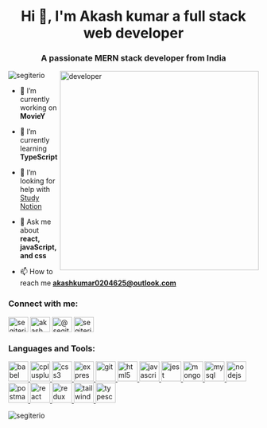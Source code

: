 <h1 align="center">Hi 👋, I'm Akash kumar a full stack web developer</h1>
<h3 align="center">A passionate MERN stack developer from India</h3>

<img align="right" alt="developer" width="400" src="https://res.cloudinary.com/dx9i4cezk/image/upload/v1690291664/7118756_3426523_c6vupd.svg">

<p align="left"> <img src="https://komarev.com/ghpvc/?username=segiterio&label=Profile%20views&color=0e75b6&style=flat" alt="segiterio" /> </p>

- 🔭 I’m currently working on **MovieY**

- 🌱 I’m currently learning **TypeScript**

- 🤝 I’m looking for help with [Study Notion](study-notion-psi.vercel.app)

- 💬 Ask me about **react, javaScript, and css**

- 📫 How to reach me **akashkumar0204625@outlook.com**

<h3 align="left">Connect with me:</h3>
<p align="left">
<a href="https://dev.to/segiterio" target="blank"><img align="center" src="https://raw.githubusercontent.com/rahuldkjain/github-profile-readme-generator/master/src/images/icons/Social/devto.svg" alt="segiterio" height="30" width="40" /></a>
<a href="https://linkedin.com/in/akash kumar" target="blank"><img align="center" src="https://res.cloudinary.com/dx9i4cezk/image/upload/v1690292403/linkedin-logo-svgrepo-com_bdrlh6.svg" alt="akash kumar" height="30" width="40" /></a>
<a href="https://medium.com/@segiterio" target="blank"><img align="center" src="https://res.cloudinary.com/dx9i4cezk/image/upload/v1690292399/medium-svgrepo-com_z3rays.svg" alt="@segiterio" height="30" width="40" /></a>
<a href="https://www.codechef.com/users/segiterio" target="blank"><img align="center" src="https://cdn.jsdelivr.net/npm/simple-icons@3.1.0/icons/codechef.svg" alt="segiterio" height="30" width="40" /></a>
</p>

<h3 align="left">Languages and Tools:</h3>
<p align="left"> <a href="https://babeljs.io/" target="_blank" rel="noreferrer"> <img src="https://www.vectorlogo.zone/logos/babeljs/babeljs-icon.svg" alt="babel" width="40" height="40"/> </a>
<a href="https://www.w3schools.com/cpp/" target="_blank" rel="noreferrer"> <img src="https://res.cloudinary.com/dx9i4cezk/image/upload/v1690292982/cpp-svgrepo-com_tfdkro.svg" alt="cplusplus" width="40" height="40"/> </a> <a href="https://www.w3schools.com/css/" target="_blank" rel="noreferrer"> <img src="https://res.cloudinary.com/dx9i4cezk/image/upload/v1690292399/css-3-svgrepo-com_pkyjf1.svg" alt="css3" width="40" height="40"/> </a> <a href="https://expressjs.com" target="_blank" rel="noreferrer"> <img src="https://res.cloudinary.com/dx9i4cezk/image/upload/v1690292399/express-svgrepo-com_cx7exe.svg" alt="express" width="40" height="40"/> </a> <a href="https://git-scm.com/" target="_blank" rel="noreferrer"> <img src="https://www.vectorlogo.zone/logos/git-scm/git-scm-icon.svg" alt="git" width="40" height="40"/> </a> <a href="https://www.w3.org/html/" target="_blank" rel="noreferrer"> <img src="https://res.cloudinary.com/dx9i4cezk/image/upload/v1690292402/html-5-svgrepo-com_sbsotv.svg" alt="html5" width="40" height="40"/> </a> <a href="https://developer.mozilla.org/en-US/docs/Web/JavaScript" target="_blank" rel="noreferrer"> <img src="https://res.cloudinary.com/dx9i4cezk/image/upload/v1690292401/js-svgrepo-com_lof9ji.svg" alt="javascript" width="40" height="40"/> </a> <a href="https://jestjs.io" target="_blank" rel="noreferrer"> <img src="https://www.vectorlogo.zone/logos/jestjsio/jestjsio-icon.svg" alt="jest" width="40" height="40"/> </a> <a href="https://www.mongodb.com/" target="_blank" rel="noreferrer"> <img src="https://res.cloudinary.com/dx9i4cezk/image/upload/v1690292401/mongodb-logo-svgrepo-com_vltgxg.svg" alt="mongodb" width="40" height="40"/> </a> <a href="https://www.mysql.com/" target="_blank" rel="noreferrer"> <img src="https://res.cloudinary.com/dx9i4cezk/image/upload/v1690292399/mysql-logo-svgrepo-com_pyhdpq.svg" alt="mysql" width="40" height="40"/> </a> <a href="https://nodejs.org" target="_blank" rel="noreferrer"> <img src="https://res.cloudinary.com/dx9i4cezk/image/upload/v1690292399/node-js-svgrepo-com_iyqscp.svg" alt="nodejs" width="40" height="40"/> </a> <a href="https://postman.com" target="_blank" rel="noreferrer"> <img src="https://www.vectorlogo.zone/logos/getpostman/getpostman-icon.svg" alt="postman" width="40" height="40"/> </a> <a href="https://reactjs.org/" target="_blank" rel="noreferrer"> <img src="https://res.cloudinary.com/dx9i4cezk/image/upload/v1690292401/react-javascript-js-framework-facebook-svgrepo-com_fi5kqo.svg" alt="react" width="40" height="40"/> </a> <a href="https://redux.js.org" target="_blank" rel="noreferrer"> <img src="https://res.cloudinary.com/dx9i4cezk/image/upload/v1690292401/redux-svgrepo-com_koqc1m.svg" alt="redux" width="40" height="40"/> </a> <a href="https://tailwindcss.com/" target="_blank" rel="noreferrer"> <img src="https://www.vectorlogo.zone/logos/tailwindcss/tailwindcss-icon.svg" alt="tailwind" width="40" height="40"/> </a> <a href="https://www.typescriptlang.org/" target="_blank" rel="noreferrer"> <img src="https://res.cloudinary.com/dx9i4cezk/image/upload/v1690292401/typescript-icon-svgrepo-com_t7gtos.svg" alt="typescript" width="40" height="40"/> </a> </p>

<p><img align="center" src="https://github-readme-stats.vercel.app/api/top-langs?username=segiterio&show_icons=true&locale=en&layout=compact" alt="segiterio" /></p>
